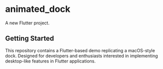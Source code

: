 # animated_dock

A new Flutter project.

## Getting Started
This repository contains a Flutter-based demo replicating a macOS-style dock. Designed for developers and enthusiasts interested in implementing desktop-like features in Flutter applications.
